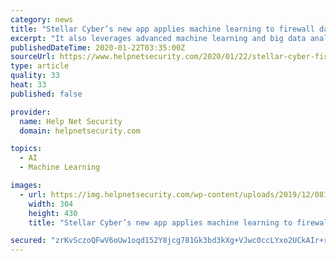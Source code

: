 ```yaml
---
category: news
title: "Stellar Cyber’s new app applies machine learning to firewall data to spot anomalies"
excerpt: "It also leverages advanced machine learning and big data analytics in conjunction with other detections to fuse context into the data. This process in effect adds a second set of eyes uncovering additional cyberthreats and anomalies, from firewall misconfigurations to Command and Control (command & control) Domain Generation Algorithms (DGA ..."
publishedDateTime: 2020-01-22T03:35:00Z
sourceUrl: https://www.helpnetsecurity.com/2020/01/22/stellar-cyber-firewall-traffic-analysis-application/
type: article
quality: 33
heat: 33
published: false

provider:
  name: Help Net Security
  domain: helpnetsecurity.com

topics:
  - AI
  - Machine Learning

images:
  - url: https://img.helpnetsecurity.com/wp-content/uploads/2019/12/08122003/insecure64.jpg
    width: 304
    height: 430
    title: "Stellar Cyber’s new app applies machine learning to firewall data to spot anomalies"

secured: "zrKvSczoQFwV6oUw1oqd152Y8jcg781Gk3bd3kXg+VJwc0ccLYxo2UCkAIr+rCOjlLQx2vglJYZqgJEBVDw/oi++irv4t4uG/wcwDVEDDI/mYs5aDD2h+Mu1P1lOJcINIhF8qVV4+ft/SEYzBN0i5gejOGHFBgd2jnMxB9j3nFYGCdKM5TMKNvpAlLqZxpyfWTA1rbt8CbpakaMkBvkI9E3LkRgziZycY+3P5+U1M+kl+N7fnTFd8IOlBz68sTPcxwe95bRyO9Q+8ofMiIO66U7oA3mSjXt569tgKPJqizc=;V6EraNQjgIBiTbGcSywrYg=="
---
```


